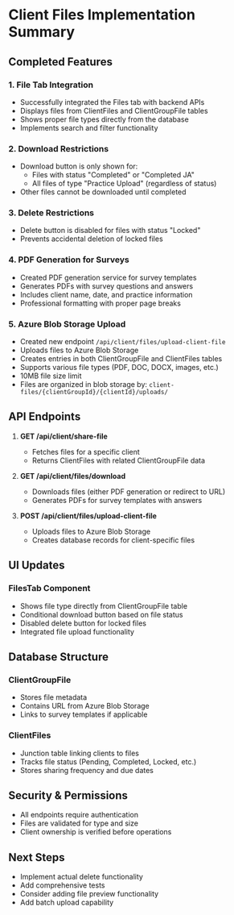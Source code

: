 # Client Files Implementation Summary

## Completed Features

### 1. File Tab Integration

- Successfully integrated the Files tab with backend APIs
- Displays files from ClientFiles and ClientGroupFile tables
- Shows proper file types directly from the database
- Implements search and filter functionality

### 2. Download Restrictions

- Download button is only shown for:
  - Files with status "Completed" or "Completed JA"
  - All files of type "Practice Upload" (regardless of status)
- Other files cannot be downloaded until completed

### 3. Delete Restrictions

- Delete button is disabled for files with status "Locked"
- Prevents accidental deletion of locked files

### 4. PDF Generation for Surveys

- Created PDF generation service for survey templates
- Generates PDFs with survey questions and answers
- Includes client name, date, and practice information
- Professional formatting with proper page breaks

### 5. Azure Blob Storage Upload

- Created new endpoint `/api/client/files/upload-client-file`
- Uploads files to Azure Blob Storage
- Creates entries in both ClientGroupFile and ClientFiles tables
- Supports various file types (PDF, DOC, DOCX, images, etc.)
- 10MB file size limit
- Files are organized in blob storage by: `client-files/{clientGroupId}/{clientId}/uploads/`

## API Endpoints

1. **GET /api/client/share-file**

   - Fetches files for a specific client
   - Returns ClientFiles with related ClientGroupFile data

2. **GET /api/client/files/download**

   - Downloads files (either PDF generation or redirect to URL)
   - Generates PDFs for survey templates with answers

3. **POST /api/client/files/upload-client-file**
   - Uploads files to Azure Blob Storage
   - Creates database records for client-specific files

## UI Updates

### FilesTab Component

- Shows file type directly from ClientGroupFile table
- Conditional download button based on file status
- Disabled delete button for locked files
- Integrated file upload functionality

## Database Structure

### ClientGroupFile

- Stores file metadata
- Contains URL from Azure Blob Storage
- Links to survey templates if applicable

### ClientFiles

- Junction table linking clients to files
- Tracks file status (Pending, Completed, Locked, etc.)
- Stores sharing frequency and due dates

## Security & Permissions

- All endpoints require authentication
- Files are validated for type and size
- Client ownership is verified before operations

## Next Steps

- Implement actual delete functionality
- Add comprehensive tests
- Consider adding file preview functionality
- Add batch upload capability
